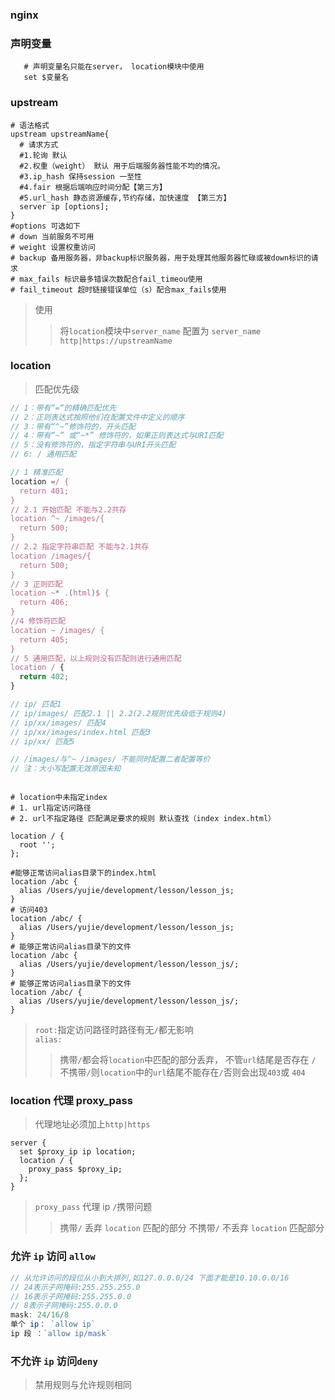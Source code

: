 ### nginx

### 声明变量

```shell
   # 声明变量名只能在server， location模块中使用
   set $变量名
```

### upstream

```shell
# 语法格式
upstream upstreamName{
  # 请求方式
  #1.轮询 默认
  #2.权重（weight） 默认 用于后端服务器性能不均的情况。
  #3.ip_hash 保持session 一至性
  #4.fair 根据后端响应时间分配【第三方】
  #5.url_hash 静态资源缓存,节约存储，加快速度 【第三方】
  server ip [options];
}
#options 可选如下
# down 当前服务不可用
# weight 设置权重访问
# backup 备用服务器，非backup标识服务器，用于处理其他服务器忙碌或被down标识的请求
# max_fails 标识最多错误次数配合fail_timeou使用
# fail_timeout 超时链接错误单位（s）配合max_fails使用

```

> 使用
>
> > 将`location`模块中`server_name` 配置为 `server_name http|https://upstreamName`

### location

> 匹配优先级

```js
// 1：带有“=“的精确匹配优先
// 2：正则表达式按照他们在配置文件中定义的顺序
// 3：带有“^~”修饰符的，开头匹配
// 4：带有“~” 或“~*” 修饰符的，如果正则表达式与URI匹配
// 5：没有修饰符的，指定字符串与URI开头匹配
// 6: / 通用匹配

// 1 精准匹配
location =/ {
  return 401;
}
// 2.1 开始匹配 不能与2.2共存
location ^~ /images/{
  return 500;
}
// 2.2 指定字符串匹配 不能与2.1共存
location /images/{
  return 500;
}
// 3 正则匹配
location ~* .(html)$ {
  return 406;
}
//4 修饰符匹配
location ~ /images/ {
  return 405;
}
// 5 通用匹配，以上规则没有匹配则进行通用匹配
location / {
  return 402;
}

// ip/ 匹配1
// ip/images/ 匹配2.1 || 2.2(2.2规则优先级低于规则4)
// ip/xx/images/ 匹配4
// ip/xx/images/index.html 匹配3
// ip/xx/ 匹配5

// /images/与^~ /images/ 不能同时配置二者配置等价
// 注：大小写配置无效原因未知
```

```shell

# location中未指定index
# 1. url指定访问路径
# 2. url不指定路径 匹配满足要求的规则 默认查找（index index.html）

location / {
  root '';
};

#能够正常访问alias目录下的index.html
location /abc {
  alias /Users/yujie/development/lesson/lesson_js;
}
# 访问403
location /abc/ {
  alias /Users/yujie/development/lesson/lesson_js;
}
# 能够正常访问alias目录下的文件
location /abc {
  alias /Users/yujie/development/lesson/lesson_js/;
}
# 能够正常访问alias目录下的文件
location /abc/ {
  alias /Users/yujie/development/lesson/lesson_js/;
}
```

> `root:`指定访问路径时路径有无`/`都无影响  
> `alias:`
>
> > 携带`/`都会将`location`中匹配的部分丢弃， 不管`url`结尾是否存在 `/`  
> > 不携带`/`则`location`中的`url`结尾不能存在`/`否则会出现`403`或 `404`

### location 代理 proxy_pass

> 代理地址必须加上`http|https`

```shell
server {
  set $proxy_ip ip location;
  location / {
    proxy_pass $proxy_ip;
  };
}
```

> `proxy_pass` 代理 ip `/`携带问题
>
> > 携带`/` 丢弃 `location` 匹配的部分
> > 不携带`/` 不丢弃 `location` 匹配部分

### 允许 `ip` 访问 `allow`

```js
// 从允许访问的段位从小到大排列,如127.0.0.0/24 下面才能是10.10.0.0/16
// 24表示子网掩码:255.255.255.0
// 16表示子网掩码:255.255.0.0
// 8表示子网掩码:255.0.0.0
mask: 24/16/8
单个 ip： `allow ip`
ip 段 ：`allow ip/mask`
```

### 不允许 `ip` 访问`deny`

> 禁用规则与允许规则相同
